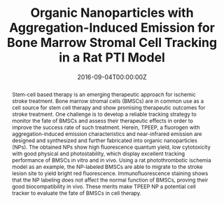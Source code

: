 ---
title: 'Organic Nanoparticles with Aggregation-Induced Emission for Bone Marrow Stromal Cell Tracking in a Rat PTI Model'

# Authors
# If you created a profile for a user (e.g. the default `admin` user), write the username (folder name) here
# and it will be replaced with their full name and linked to their profile.
authors:
  - Xiaolei Cai
  - Chong-Jing Zhang
  - Frances Ting Wei Lim
  - Su Jing Chan
  - Aishwarya Bandla
  - Chan Kim Chuan
  - Fang Hu
  - Shidang Xu
  - Nitish V. Thakor
  - Lun-De Liao*
  - Bin Liu*

# Author notes (optional)
author_notes:
  - 'Equal contribution'
  - 'Equal contribution'
  - 'Equal contribution'
  - 'Equal contribution'
  - 'Equal contribution'
  - 'Equal contribution'
  - 'Equal contribution'
  - 'Equal contribution'
  - 'Equal contribution'
  - 'Corresponding author'
  - 'Corresponding author'

date: '2016-09-04T00:00:00Z'
doi: '10.1002/smll.201601630'

# Schedule page publish date (NOT publication's date).
publishDate: '2016-12-21T00:00:00Z'

# Publication type.
# Accepts a single type but formatted as a YAML list (for Hugo requirements).
# Enter a publication type from the CSL standard.
publication_types: ['article-journal']

# Publication name and optional abbreviated publication name.
publication: In *Small*
publication_short: In *Small*

abstract: Stem-cell based therapy is an emerging therapeutic approach for ischemic stroke treatment. Bone marrow stromal cells (BMSCs) are in common use as a cell source for stem cell therapy and show promising therapeutic outcomes for stroke treatment. One challenge is to develop a reliable tracking strategy to monitor the fate of BMSCs and assess their therapeutic effects in order to improve the success rate of such treatment. Herein, TPEEP, a fluorogen with aggregation-induced emission characteristics and near-infrared emission are designed and synthesized and further fabricated into organic nanoparticles (NPs). The obtained NPs show high fluorescence quantum yield, low cytotoxicity with good physical and photostability, which display excellent tracking performance of BMSCs in vitro and in vivo. Using a rat photothrombotic ischemia model as an example, the NP-labeled BMSCs are able to migrate to the stroke lesion site to yield bright red fluorescence. Immunofluorescence staining shows that the NP labeling does not affect the normal function of BMSCs, proving their good biocompatibility in vivo. These merits make TPEEP NP a potential cell tracker to evaluate the fate of BMSCs in cell therapy.

# Summary. An optional shortened abstract.
summary: Stem-cell based therapy is an emerging therapeutic approach for ischemic stroke treatment. Bone marrow stromal cells (BMSCs) are in common use as a cell source for stem cell therapy and show promising therapeutic outcomes for stroke treatment. One challenge is to develop a reliable tracking strategy to monitor the fate of BMSCs and assess their therapeutic effects in order to improve the success rate of such treatment. Herein, TPEEP, a fluorogen with aggregation-induced emission characteristics and near-infrared emission are designed and synthesized and further fabricated into organic nanoparticles (NPs). The obtained NPs show high fluorescence quantum yield, low cytotoxicity with good physical and photostability, which display excellent tracking performance of BMSCs in vitro and in vivo. Using a rat photothrombotic ischemia model as an example, the NP-labeled BMSCs are able to migrate to the stroke lesion site to yield bright red fluorescence. Immunofluorescence staining shows that the NP labeling does not affect the normal function of BMSCs, proving their good biocompatibility in vivo. These merits make TPEEP NP a potential cell tracker to evaluate the fate of BMSCs in cell therapy.
tags: []

# Display this page in the Featured widget?
featured: true

# Custom links (uncomment lines below)
# links:
# - name: Custom Link
#   url: http://example.org

url_pdf: 'https://onlinelibrary.wiley.com/doi/epdf/10.1002/smll.201601630'
url_code: ''
url_dataset: ''
url_poster: ''
url_project: ''
url_slides: ''
url_source: ''
url_video: ''

# Featured image
# To use, add an image named `featured.jpg/png` to your page's folder.
# image:
#   caption: 'Image credit: [**Unsplash**](https://unsplash.com/photos/pLCdAaMFLTE)'
#   focal_point: ''
#   preview_only: false
---